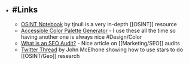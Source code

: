 - ## #Links
	- [OSINT Notebook](https://github.com/tjnull/TJ-OSINT-Notebook/tree/main/Raw%20Markdown) by tjnull is a very in-depth [[OSINT]] resource
	- [Accessible Color Palette Generator](https://venngage.com/tools/accessible-color-palette-generator) - I use these all the time so having another one is always nice #Design/Color
	- [What is an SEO Audit?](https://seosly.com/blog/what-is-an-seo-audit/) - Nice article on [[Marketing/SEO]] audits
	- [Twitter Thread](https://twitter.com/johnmcelhone8/status/1600683623250030593) by John McElhone showing how to use stars to do [[OSINT/Geo]] research